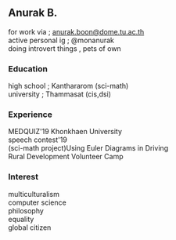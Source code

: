 ## Anurak B.

for work via ; anurak.boon@dome.tu.ac.th <br>
active personal ig ; @monanurak <br>
doing introvert things , pets of own 

### Education

high school ; Kanthararom (sci-math) <br>
university  ; Thammasat (cis,dsi)

### Experience

MEDQUIZ'19 Khonkhaen University <br>
speech contest'19  <br>
(sci-math project)Using Euler Diagrams in Driving <br>
Rural Development Volunteer Camp

### Interest

multiculturalism <br>
computer science <br>
philosophy <br>
equality <br>
global citizen

